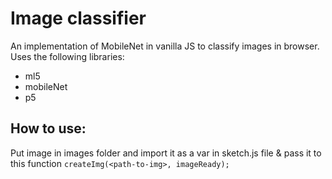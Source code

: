 # Image classifier 

An implementation of MobileNet in vanilla JS to classify images in browser. Uses the following libraries: 
- ml5
- mobileNet
- p5

## How to use: 
Put image in images folder and import it as a var in sketch.js file & pass it to this function
``` createImg(<path-to-img>, imageReady); ```
